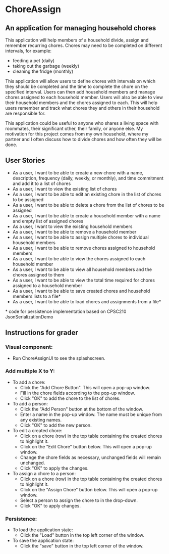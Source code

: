 # ChoreAssign

## An application for managing household chores

This application will help members of a household divide, assign and remember recurring chores. Chores 
may need to be completed on different intervals, for example:

- feeding a pet (daily)
- taking out the garbage (weekly)
- cleaning the fridge (monthly)

This application will allow users to define chores with intervals on which they should be completed and the time to
complete the chore on the specified interval. Users can then add household members and manage chores assigned to each 
household member. Users will also be able to view their household members and the chores assigned to each. 
This will help users remember and track what chores they and others in their household are responsible for. 

This application could be useful to anyone who shares a living space with roommates, their significant
other, their family, or anyone else. My motivation for this project comes from my own household, where my partner and I
often discuss how to divide chores and how often they will be done.

## User Stories

- As a user, I want to be able to create a new chore with a name, description, frequency (daily, weekly, or monthly), 
  and time commitment and add it to a list of chores
- As a user, I want to view the existing list of chores
- As a user, I want to be able to edit an existing chore in the list of chores to be assigned
- As a user, I want to be able to delete a chore from the list of chores to be assigned
- As a user, I want to be able to create a household member with a name and empty list of assigned chores
- As a user, I want to view the existing household members
- As a user, I want to be able to remove a household member
- As a user, I want to be able to assign multiple chores to individual household members
- As a user, I want to be able to remove chores assigned to household members
- As a user, I want to be able to view the chores assigned to each household member
- As a user, I want to be able to view all household members and the chores assigned to them
- As a user, I want to be able to view the total time required for chores assigned to a household member
- As a user, I want to be able to save created chores and household members lists to a file*
- As a user, I want to be able to load chores and assignments from a file*

\* code for persistence implementation based on CPSC210 JsonSerializationDemo

## Instructions for grader

### Visual component:
- Run ChoreAssignUI to see the splashscreen.

### Add multiple X to Y:
- To add a chore:
  - Click the "Add Chore Button". This will open a pop-up window.
  - Fill in the chore fields according to the pop-up window.
  - Click "OK" to add the chore to the list of chores.
- To add a person:
  - Click the "Add Person" button at the bottom of the window.
  - Enter a name in the pop-up window. The name must be unique from any existing names.
  - Click "OK" to add the new person.
- To edit a created chore:
  - Click on a chore (row) in the top table containing the created chores to highlight it.
  - Click on the "Edit Chore" button below. This will open a pop-up window.
  - Change the chore fields as necessary, unchanged fields will remain unchanged.
  - Click "OK" to apply the changes.
- To assign a chore to a person:
  - Click on a chore (row) in the top table containing the created chores to highlight it.
  - Click on the "Assign Chore" button below. This will open a pop-up window.
  - Select a person to assign the chore to in the drop-down.
  - Click "OK" to apply changes.

### Persistence:
- To load the application state:
  - Click the "Load" button in the top left corner of the window.
- To save the application state:
  - Click the "save" button in the top left corner of the window.